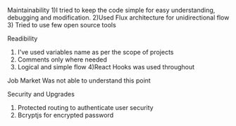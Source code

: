 Maintainability
1)I tried to keep the code simple for easy understanding, debugging and modification.
2)Used Flux architecture for unidirectional flow
3) Tried to use few open source tools

Readibility
1) I've used variables name as per the scope of projects
2) Comments only where needed
3) Logical and simple flow
4)React Hooks was used throughout 

Job Market
Was not able to understand this point 

Security and Upgrades
1) Protected routing to authenticate user security
2) Bcryptjs for encrypted password

